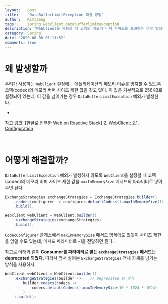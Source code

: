 ```yaml
---
layout:   post
title:    "DataBufferLimitException 해결 방법"
author:   Kimtaeng
tags: 	  spring webclient databufferlimitexception
description: "WebClient를 사용할 때 코덱의 메모리 버퍼 사이즈를 초과하는 경우 발생하는 DataBufferLimitException을 해결하는 방법"
category: Spring
date: "2020-06-08 01:11:52"
comments: true
---
```


# 왜 발생할까
우리가 사용하는 `WebClient` 설정에는 애플리케이션의 메모리 이슈를 방지할 수 있도록 코덱(codec)의 메모리 버퍼 사이즈
제한 값을 갖고 있다. 이 값은 기본적으로 256KB로 설정되어 있는데, 이 값을 넘어가는 경우 `DataBufferLimitException` 예외가 발생한다.

- <a href="/post/webclient-references-configuration#211-maxinmemorysize" target="_blank">
참고 링크: [한글로 번역한 Web on Reactive Stack] 2. WebClient: 2.1. Configuration</a>

<br>

# 어떻게 해결할까?
`DataBufferLimitException` 예외가 발생하지 않도록 `WebClient`를 설정할 때 코덱(codec)의 메모리 버퍼 사이즈 제한 값을
`maxInMemorySize` 메서드의 파라미터로 넣어주면 된다.

```java
ExchangeStrategies exchangeStrategies = ExchangeStrategies.builder()
    .codecs(configurer -> configurer.defaultCodecs().maxInMemorySize(10 * 1024 * 1024)) // 10MB
	.build();

Webclient webClient = WebClient.builder()
	.exchangeStrategies(exchangeStrategies)
	.build();
```

`CodecConfigurer` 클래스에서 `maxInMemorySize` 메서드 명세에도 있듯이 사이즈 제한을 없앨 수도 있는데,
메서드 파라미터로 -1을 전달하면 된다.

참고로 아래와 같이 **Consumer를 파라미터로 받는 `exchangeStrategies` 메서드는 deprecated 되었다.**
따라서 앞서 살펴본 `ExchangeStrategies` 객체 자체를 넘기는 방식을 사용하자.

```java
WebClient webClient = WebClient.builder()
	.exchangeStrategies(builder ->    // Deprecated 된 방식
	    builder.codecs(codecs ->
	        codecs.defaultCodecs().maxInMemorySize(10 * 1024 * 1024)
	    )
	).build();
```